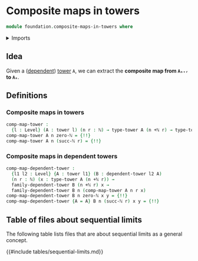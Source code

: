 # Composite maps in towers

```agda
module foundation.composite-maps-in-towers where
```

<details><summary>Imports</summary>

```agda
open import elementary-number-theory.addition-natural-numbers
open import elementary-number-theory.natural-numbers

open import foundation.dependent-towers
open import foundation.towers
open import foundation.universe-levels

open import foundation-core.function-types
```

</details>

## Idea

Given a ([dependent](foundation.dependent-towers.md))
[tower](foundation.towers.md) `A`, we can extract the **composite map from
`Aₙ₊ᵣ` to `Aₙ`**.

## Definitions

### Composite maps in towers

```agda
comp-map-tower :
  {l : Level} (A : tower l) (n r : ℕ) → type-tower A (n +ℕ r) → type-tower A n
comp-map-tower A n zero-ℕ = {!!}
comp-map-tower A n (succ-ℕ r) = {!!}
```

### Composite maps in dependent towers

```agda
comp-map-dependent-tower :
  {l1 l2 : Level} {A : tower l1} (B : dependent-tower l2 A)
  (n r : ℕ) (x : type-tower A (n +ℕ r)) →
  family-dependent-tower B (n +ℕ r) x →
  family-dependent-tower B n (comp-map-tower A n r x)
comp-map-dependent-tower B n zero-ℕ x y = {!!}
comp-map-dependent-tower {A = A} B n (succ-ℕ r) x y = {!!}
```

## Table of files about sequential limits

The following table lists files that are about sequential limits as a general
concept.

{{#include tables/sequential-limits.md}}
